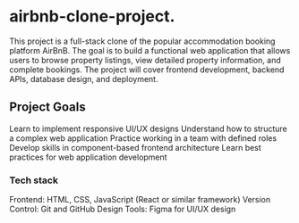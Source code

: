 # airbnb-clone-project.
This project is a full-stack clone of the popular accommodation booking platform AirBnB. The goal is to build a functional web application that allows users to browse property listings, view detailed property information, and complete bookings. The project will cover frontend development, backend APIs, database design, and deployment.

## Project Goals
Learn to implement responsive UI/UX designs
Understand how to structure a complex web application
Practice working in a team with defined roles
Develop skills in component-based frontend architecture
Learn best practices for web application development

### Tech stack
Frontend: HTML, CSS, JavaScript (React or similar framework)
Version Control: Git and GitHub
Design Tools: Figma for UI/UX design
